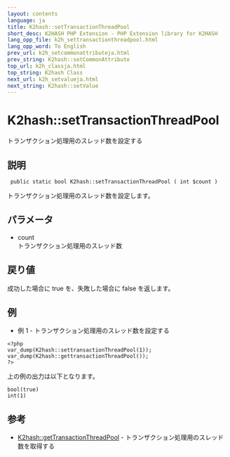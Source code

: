 ```yaml
---
layout: contents
language: ja
title: K2hash::setTransactionThreadPool
short_desc: K2HASH PHP Extension - PHP Extension library for K2HASH
lang_opp_file: k2h_settransactionthreadpool.html
lang_opp_word: To English
prev_url: k2h_setcommonattributeja.html
prev_string: K2hash::setCommonAttribute
top_url: k2h_classja.html
top_string: K2hash Class
next_url: k2h_setvalueja.html
next_string: K2hash::setValue
---
```


# K2hash::setTransactionThreadPool
トランザクション処理用のスレッド数を設定する

## 説明

```
 public static bool K2hash::setTransactionThreadPool ( int $count )
```

トランザクション処理用のスレッド数を設定します。 

## パラメータ
- count  
トランザクション処理用のスレッド数

## 戻り値
成功した場合に true を、失敗した場合に false を返します。 

## 例
- 例 1 - トランザクション処理用のスレッド数を設定する

```
<?php
var_dump(K2hash::settransactionThreadPool(1));
var_dump(K2hash::gettransactionThreadPool());
?>
```

上の例の出力は以下となります。

```
bool(true)
int(1)
```


## 参考
- [K2hash::getTransactionThreadPool](k2h_gettransactionthreadpoolja.html) - トランザクション処理用のスレッド数を取得する
